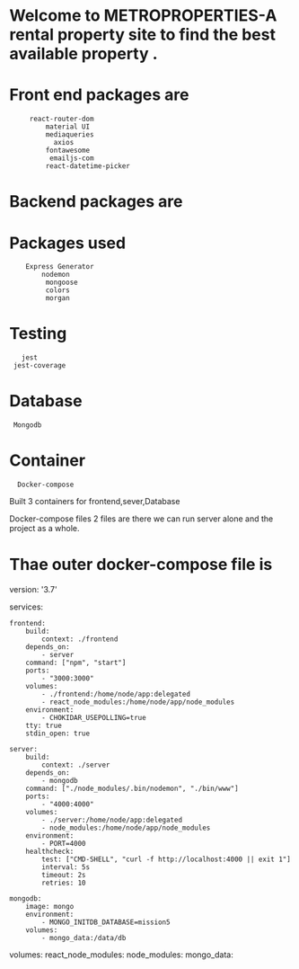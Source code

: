 
# Welcome to METROPROPERTIES-A rental property site to find the best available property .

# Front end packages are

         react-router-dom
             material UI
             mediaqueries
               axios
             fontawesome                 
              emailjs-com
             react-datetime-picker
# Backend packages are

# Packages used

        Express Generator
            nodemon
             mongoose
             colors
             morgan
# Testing

       jest
     jest-coverage
# Database
     Mongodb
     
# Container

      Docker-compose

  Built 3 containers for 
    frontend,sever,Database 
    
Docker-compose files 2 files are there we can run server alone and the project as a whole.

# Thae outer docker-compose file is 

version: '3.7'

services:

    frontend:
        build:
            context: ./frontend
        depends_on:
            - server
        command: ["npm", "start"]
        ports:
            - "3000:3000"
        volumes:
            - ./frontend:/home/node/app:delegated
            - react_node_modules:/home/node/app/node_modules
        environment:
            - CHOKIDAR_USEPOLLING=true
        tty: true
        stdin_open: true

    server:
        build:
            context: ./server
        depends_on:
            - mongodb
        command: ["./node_modules/.bin/nodemon", "./bin/www"]
        ports:
            - "4000:4000"
        volumes:
            - ./server:/home/node/app:delegated
            - node_modules:/home/node/app/node_modules
        environment:
            - PORT=4000
        healthcheck:
            test: ["CMD-SHELL", "curl -f http://localhost:4000 || exit 1"]
            interval: 5s
            timeout: 2s
            retries: 10

    mongodb:
        image: mongo
        environment:
            - MONGO_INITDB_DATABASE=mission5
        volumes:
            - mongo_data:/data/db

volumes:
    react_node_modules:
    node_modules:
    mongo_data:
